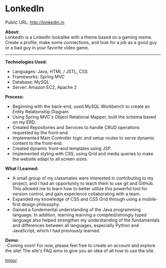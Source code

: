 # LonkedIn
Public URL: http://lonkedin.in</br>

<strong>About:</strong></br>
LonkedIn is a LinkedIn lookalike with a theme based on a gaming meme. Create a profile, make some connections, and look for a job as a good guy or a bad guy in your favorite video game.</br>
<hr>
<strong>Technologies Used:</strong></br>
<ul>
  <li> Languages: Java, HTML / JSTL, CSS
  <li> Frameworks: Spring MVC
  <li> Database: MySQL
  <li> Server: Amazon EC2, Apache 2
 </ul>

<strong>Process:</strong></br>
<ul>
  <li> Beginning with the back-end, used MySQL Workbench to create an Entity Relationship Diagram.</br>
  <li> Using Spring MVC's Object Relational Mapper, built the schema based on my ERD.</br>
  <li> Created Repositories and Services to handle CRUD operations requested by the front-end.</br>
  <li> Implemented Main Controller logic and setup routes to serve dynamic content to the front-end.</br>
  <li> Created dynamic front-end templates using JSP.</br>
  <li> Implemented styling with CSS, using Grid and media queries to make the website adapt to all screen sizes.</br>
</ul>

<strong>What I Learned:</strong></br>
<ul>
  <li> A small group of my classmates were interested in contributing to my project, and I had an opportunity to teach them to use git and GitHub. This allowed me to learn how to better utilize this powerful tool for version control, and gain experience collaborating with a team.</br>
  <li> Expanded my knowledge of CSS and CSS Grid through using a mobile-first design philosophy.</br>
  <li> Gained a fundemental understanding of the Java programming language. In addition, learning learning a compiled/strongly typed language also helped strengthen my understanding of the fundamentals and differences between all languages, especially Python and JavaScript, which I had previously learned.</br>
</ul>

<strong>Demo:</strong></br>
-Coming soon! For now, please feel free to create an account and explore the site! The site's FAQ aims to give you an idea of all how to use the site.</br>

[Imgur](https://imgur.com/nuFE8gH.gif)
